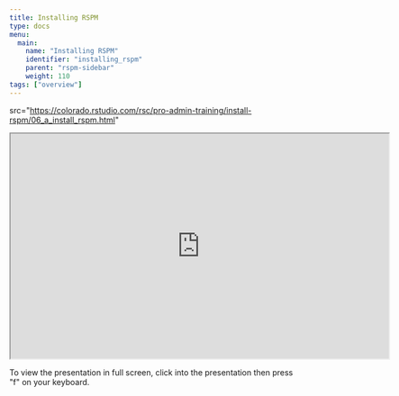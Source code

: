 ```yaml
---
title: Installing RSPM
type: docs
menu:
  main:
    name: "Installing RSPM"
    identifier: "installing_rspm"
    parent: "rspm-sidebar"
    weight: 110
tags: ["overview"]
---
```


 src="https://colorado.rstudio.com/rsc/pro-admin-training/install-rspm/06_a_install_rspm.html"

<iframe src="https://colorado.rstudio.com/rsc/pro-admin-training/install-rspm/06_a_install_rspm.html" width="672" height="400px">
</iframe>


To view the presentation in full screen, click into the presentation then press "f" on your keyboard.

